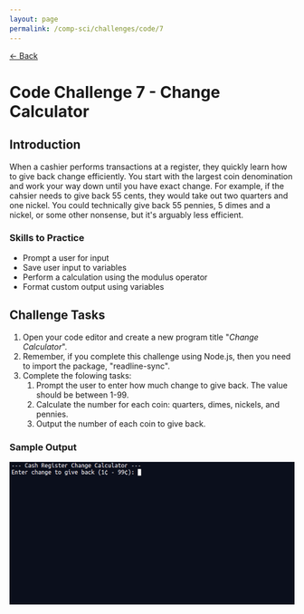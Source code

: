 ```yaml
---
layout: page
permalink: /comp-sci/challenges/code/7
---
```


[← Back](../)

# Code Challenge 7 - Change Calculator

## Introduction

When a cashier performs transactions at a register, they quickly learn how to give back change efficiently. You start with the largest coin denomination and work your way down until you have exact change. For example, if the cahsier needs to give back 55 cents, they would take out two quarters and one nickel. You could technically give back 55 pennies, 5 dimes and a nickel, or some other nonsense, but it's arguably less efficient.

### Skills to Practice
- Prompt a user for input
- Save user input to variables
- Perform a calculation using the modulus operator
- Format custom output using variables

## Challenge Tasks
1. Open your code editor and create a new program title "*Change Calculator*".
2. Remember, if you complete this challenge using Node.js, then you need to import the package, "readline-sync".
3. Complete the folowing tasks:
    1. Prompt the user to enter how much change to give back. The value should be between 1-99.
    2. Calculate the number for each coin: quarters, dimes, nickels, and pennies. 
    3. Output the number of each coin to give back.

### Sample Output

<img src="/assets/img/challenges/challenge-7-change-calculator.gif" alt="sample output" title="sample output">